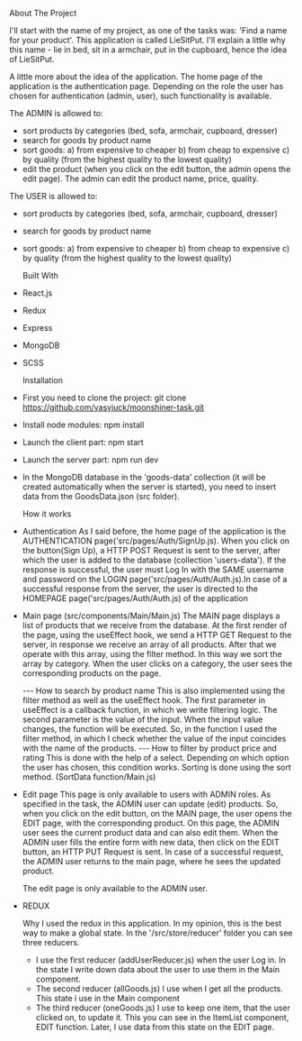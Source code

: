    About The Project

I'll start with the name of my project, as one of the tasks was: 'Find a name for your product'. This application is called LieSitPut. I'll explain a little why this name - lie in bed, sit in a armchair, put in the cupboard, hence the idea of ​​LieSitPut.

A little more about the idea of ​​the application. The home page of the application is the authentication page. Depending on the role the user has chosen for authentication (admin, user), such functionality is available.

The ADMIN is allowed to:
- sort products by categories (bed, sofa, armchair, cupboard, dresser)
- search for goods by product name
- sort goods:
   a) from expensive to cheaper
   b) from cheap to expensive
   c) by quality (from the highest quality to the lowest quality)
- edit the product (when you click on the edit button, the admin opens the edit page). The admin can edit the product name, price, quality.

The USER is allowed to:
- sort products by categories (bed, sofa, armchair, cupboard, dresser)
- search for goods by product name
- sort goods:
   a) from expensive to cheaper
   b) from cheap to expensive
   c) by quality (from the highest quality to the lowest quality)

   Built With

- React.js
- Redux
- Express
- MongoDB
- SCSS


   Installation

- First you need to clone the project: git clone https://github.com/vasvjuck/moonshiner-task.git
- Install node modules: npm install
- Launch the client part: npm start
- Launch the server part: npm run dev
- In the MongoDB database in the 'goods-data' collection (it will be created automatically when the server is started), you need to insert data from the GoodsData.json (src folder).


   How it works

- Authentication
   As I said before, the home page of the application is the AUTHENTICATION page('src/pages/Auth/SignUp.js). When you click on the button(Sign Up), a HTTP POST Request is sent to the server, after which the user is added to the database (collection 'users-data'). If the response is successful, the user must Log In with the SAME username and password on the LOGIN page('src/pages/Auth/Auth.js).In case of a successful response from the server, the user is directed to the HOMEPAGE page('src/pages/Auth/Auth.js) of the application
- Main page (src/components/Main/Main.js)
   The MAIN page displays a list of products that we receive from the database. At the first render of the page, using the useEffect hook, we send a HTTP GET Request to the server, in response we receive an array of all products. After that we operate with this array, using the filter method. In this way we sort the array by category. When the user clicks on a category, the user sees the corresponding products on the page.
    
     --- How to search by product name
   This is also implemented using the filter method as well as the useEffect hook. The first parameter in useEffect is a callback function, in which we write filtering logic. The second parameter is the value of the input. When the input value changes, the function will be executed. So, in the function I used the filter method, in which I check whether the value of the input coincides with the name of the products.
    --- How to filter by product price and rating
   This is done with the help of a select. Depending on which option the user has chosen, this condition works. Sorting is done using the sort method. (SortData function/Main.js)
- Edit page 
   This page is only available to users with ADMIN roles. As specified in the task, the ADMIN user can update (edit) products. So, when you click on the edit button, on the MAIN page, the user opens the EDIT page, with the corresponding product. On this page, the ADMIN user sees the current product data and can also edit them. When the ADMIN user fills the entire form with new data, then click on the EDIT button, an HTTP PUT Request is sent. In case of a successful request, the ADMIN user returns to the main page, where he sees the updated product.

   The edit page is only available to the ADMIN user.

- REDUX

   Why I used the redux in this application. In my opinion, this is the best way to make a global state. In the '/src/store/reducer' folder you can see three reducers. 
   - I use the first reducer (addUserReducer.js) when the user Log in. In the state I write down data about the user to use them in the Main component.
   - The second reducer (allGoods.js) I use when I get all the products. This state i use in the Main component
   - The third reducer (oneGoods.js) I use to keep one item, that the user clicked on, to update it. This you can see in the ItemList component, EDIT function. Later, I use data from this state on the EDIT page. 

